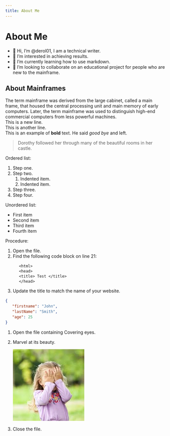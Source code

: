 ```yaml
---
title: About Me
---
```


# About Me  

- 👋 Hi, I’m @derol01, I am a technical writer.
- 👀 I’m interested in achieving results.
- 🌱 I’m currently learning how to use markdown.
- 💞️ I’m looking to collaborate on an educational project for people who are new to the mainframe.

<!---
derol01/derol01 is a ✨ special ✨ repository because its `README.md` (this file) appears on your GitHub profile.
You can click the Preview link to take a look at your changes.
--->

## About Mainframes

The term mainframe was derived from the large cabinet, called a main frame, that housed the central processing unit and main memory of early computers. Later, the term mainframe was used to distinguish high-end commercial computers from less powerful machines.  
This is a new line.  
This is another line.  
This is an example of **bold** text.
He said *good bye* and left.  

> Dorothy followed her through many of the beautiful rooms in her castle.  

Ordered list:  
  
1. Step one.
2. Step two.
    1. Indented item.
    2. Indented item.
4. Step three.
5. Step four.

Unordered list:  

- First item  
- Second item  
- Third item  
- Fourth item  
  
Procedure:  

1. Open the file.  
2. Find the following code block on line 21:  

```
      <html>
      <head>
      <title> Test </title>
      </head>  
```  

3. Update the title to match the name of your website.

```json
{
   "firstname": "John",
   "lastName": "Smith",
   "age": 25
}  
```  

1. Open the file containing Covering eyes.
2. Marvel at its beauty.

    ![Covering eyes](/assets/images/Covering_eyes.jfif)

3. Close the file.
